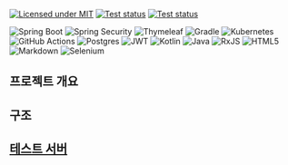 [![Licensed under MIT](https://img.shields.io/github/license/sayaya1090/sayaya.svg?maxAge=2592000)](https://raw.githubusercontent.com/sayaya1090/sayaya/main/LICENSE)
[![Test status](https://github.com/sayaya1090/sayaya/actions/workflows/deploy-jib.yaml/badge.svg)](https://github.com/sayaya1090/sayaya/actions/workflows/deploy-jib.yaml)
[![Test status](https://github.com/sayaya1090/sayaya/actions/workflows/deploy-static.yaml/badge.svg)](https://github.com/sayaya1090/sayaya/actions/workflows/deploy-static.yaml)


![Spring Boot](https://img.shields.io/badge/springboot-6DB33F?style=for-the-badge&logo=springboot&logoColor=white)
![Spring Security](https://img.shields.io/badge/Spring%20Security-6DB33F?style=for-the-badge&logo=Spring%20Security&logoColor=white)
![Thymeleaf](https://img.shields.io/badge/Thymeleaf-%23005C0F.svg?style=for-the-badge&logo=Thymeleaf&logoColor=white)
![Gradle](https://img.shields.io/badge/Gradle-02303A.svg?style=for-the-badge&logo=Gradle&logoColor=white)
![Kubernetes](https://img.shields.io/badge/kubernetes-%23326ce5.svg?style=for-the-badge&logo=kubernetes&logoColor=white)
![GitHub Actions](https://img.shields.io/badge/github%20actions-%232671E5.svg?style=for-the-badge&logo=githubactions&logoColor=white)
![Postgres](https://img.shields.io/badge/postgres-%23316192.svg?style=for-the-badge&logo=postgresql&logoColor=white)
![JWT](https://img.shields.io/badge/JWT-black?style=for-the-badge&logo=JSON%20web%20tokens)
![Kotlin](https://img.shields.io/badge/kotlin-%237F52FF.svg?style=for-the-badge&logo=kotlin&logoColor=white)
![Java](https://img.shields.io/badge/java-%23ED8B00.svg?style=for-the-badge&logo=openjdk&logoColor=white)
![RxJS](https://img.shields.io/badge/rxjs-%23B7178C.svg?style=for-the-badge&logo=reactivex&logoColor=white)
![HTML5](https://img.shields.io/badge/html5-%23E34F26.svg?style=for-the-badge&logo=html5&logoColor=white)
![Markdown](https://img.shields.io/badge/markdown-%23000000.svg?style=for-the-badge&logo=markdown&logoColor=white)
![Selenium](https://img.shields.io/badge/-selenium-%43B02A?style=for-the-badge&logo=selenium&logoColor=white)



## 프로젝트 개요

## 구조

## [테스트 서버](https://test.apps.sayaya.cloud/)

